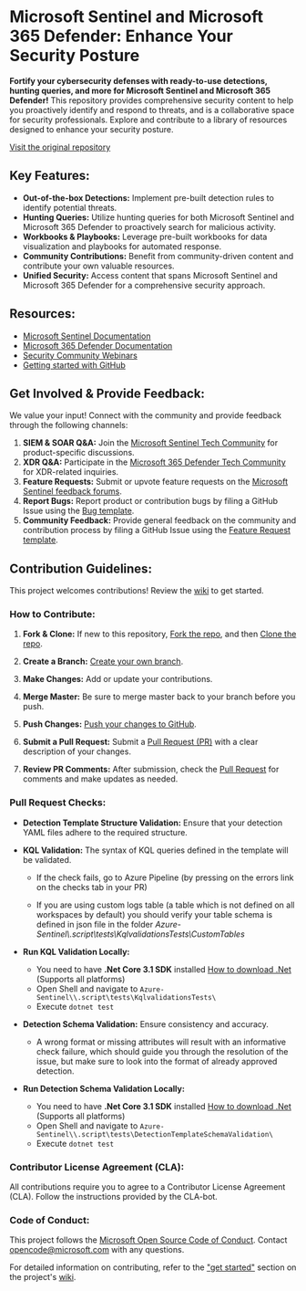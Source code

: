 # Microsoft Sentinel and Microsoft 365 Defender: Enhance Your Security Posture

**Fortify your cybersecurity defenses with ready-to-use detections, hunting queries, and more for Microsoft Sentinel and Microsoft 365 Defender!** This repository provides comprehensive security content to help you proactively identify and respond to threats, and is a collaborative space for security professionals.  Explore and contribute to a library of resources designed to enhance your security posture.

[Visit the original repository](https://github.com/Azure/Azure-Sentinel)

## Key Features:

*   **Out-of-the-box Detections:** Implement pre-built detection rules to identify potential threats.
*   **Hunting Queries:** Utilize hunting queries for both Microsoft Sentinel and Microsoft 365 Defender to proactively search for malicious activity.
*   **Workbooks & Playbooks:** Leverage pre-built workbooks for data visualization and playbooks for automated response.
*   **Community Contributions:** Benefit from community-driven content and contribute your own valuable resources.
*   **Unified Security:** Access content that spans Microsoft Sentinel and Microsoft 365 Defender for a comprehensive security approach.

## Resources:

*   [Microsoft Sentinel Documentation](https://go.microsoft.com/fwlink/?linkid=2073774&clcid=0x409)
*   [Microsoft 365 Defender Documentation](https://docs.microsoft.com/microsoft-365/security/defender/microsoft-365-defender?view=o365-worldwide)
*   [Security Community Webinars](https://aka.ms/securitywebinars)
*   [Getting started with GitHub](https://help.github.com/en#dotcom)

## Get Involved & Provide Feedback:

We value your input! Connect with the community and provide feedback through the following channels:

1.  **SIEM & SOAR Q&A:** Join the [Microsoft Sentinel Tech Community](https://techcommunity.microsoft.com/t5/microsoft-sentinel/bd-p/MicrosoftSentinel) for product-specific discussions.
2.  **XDR Q&A:** Participate in the [Microsoft 365 Defender Tech Community](https://techcommunity.microsoft.com/t5/microsoft-365-defender/bd-p/MicrosoftThreatProtection) for XDR-related inquiries.
3.  **Feature Requests:** Submit or upvote feature requests on the [Microsoft Sentinel feedback forums](https://feedback.azure.com/d365community/forum/37638d17-0625-ec11-b6e6-000d3a4f07b8).
4.  **Report Bugs:** Report product or contribution bugs by filing a GitHub Issue using the [Bug template](https://github.com/Azure/Azure-Sentinel/issues/new?assignees=&labels=&template=bug_report.md&title=).
5.  **Community Feedback:** Provide general feedback on the community and contribution process by filing a GitHub Issue using the [Feature Request template](https://github.com/Azure/Azure-Sentinel/issues/new?assignees=&labels=&template=feature_request.md&title=).

## Contribution Guidelines:

This project welcomes contributions!  Review the [wiki](https://aka.ms/threathunters) to get started.

### How to Contribute:

1.  **Fork & Clone:** If new to this repository, [Fork the repo](https://docs.github.com/github/getting-started-with-github/fork-a-repo), and then [Clone the repo](https://help.github.com/en/github/creating-cloning-and-archiving-repositories/cloning-a-repository).

2.  **Create a Branch:** [Create your own branch](https://help.github.com/en/desktop/contributing-to-projects/creating-a-branch-for-your-work).

3.  **Make Changes:** Add or update your contributions.

4.  **Merge Master:** Be sure to merge master back to your branch before you push.

5.  **Push Changes:** [Push your changes to GitHub](https://help.github.com/en/github/using-git/pushing-commits-to-a-remote-repository).

6.  **Submit a Pull Request:** Submit a [Pull Request (PR)](https://help.github.com/en/github/collaborating-with-issues-and-pull-requests/about-pull-requests) with a clear description of your changes.

7.  **Review PR Comments:** After submission, check the [Pull Request](https://github.com/Azure/Azure-Sentinel/pulls) for comments and make updates as needed.

### Pull Request Checks:

*   **Detection Template Structure Validation:**  Ensure that your detection YAML files adhere to the required structure.
*   **KQL Validation:** The syntax of KQL queries defined in the template will be validated.

    *   If the check fails, go to Azure Pipeline (by pressing on the errors link on the checks tab in your PR)

    *   If you are using custom logs table (a table which is not defined on all workspaces by default) you should verify your table schema is defined in json file in the folder *Azure-Sentinel\\.script\tests\KqlvalidationsTests\CustomTables*
*   **Run KQL Validation Locally:**
    *   You need to have **.Net Core 3.1 SDK** installed [How to download .Net](https://dotnet.microsoft.com/download) (Supports all platforms)
    *   Open Shell and navigate to  `Azure-Sentinel\\.script\tests\KqlvalidationsTests\`
    *   Execute `dotnet test`
*   **Detection Schema Validation:** Ensure consistency and accuracy.

    *   A wrong format or missing attributes will result with an informative check failure, which should guide you through the resolution of the issue, but make sure to look into the format of already approved detection.
*   **Run Detection Schema Validation Locally:**
    *   You need to have **.Net Core 3.1 SDK** installed [How to download .Net](https://dotnet.microsoft.com/download) (Supports all platforms)
    *   Open Shell and navigate to  `Azure-Sentinel\\.script\tests\DetectionTemplateSchemaValidation\`
    *   Execute `dotnet test`

### Contributor License Agreement (CLA):

All contributions require you to agree to a Contributor License Agreement (CLA). Follow the instructions provided by the CLA-bot.

### Code of Conduct:

This project follows the [Microsoft Open Source Code of Conduct](https://opensource.microsoft.com/codeofconduct/). Contact [opencode@microsoft.com](mailto:opencode@microsoft.com) with any questions.

For detailed information on contributing, refer to the ["get started"](https://github.com/Azure/Azure-Sentinel/wiki#get-started) section on the project's [wiki](https://aka.ms/threathunters).